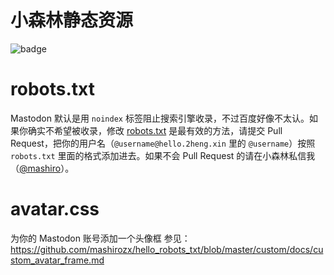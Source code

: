 # 小森林静态资源
![badge](https://action-badges.now.sh/mashirozx/hello_robots_txt)

# robots.txt
Mastodon 默认是用 `noindex` 标签阻止搜索引擎收录，不过百度好像不太认。如果你确实不希望被收录，修改 [robots.txt](https://hello.2heng.xin/robots.txt) 是最有效的方法，请提交 Pull Request，把你的用户名（`@username@hello.2heng.xin` 里的 `@username`）按照 `robots.txt` 里面的格式添加进去。如果不会 Pull Request 的请在小森林私信我（[@mashiro](https://hello.2heng.xin/@mashiro)）。

# avatar.css
为你的 Mastodon 账号添加一个头像框
参见：<https://github.com/mashirozx/hello_robots_txt/blob/master/custom/docs/custom_avatar_frame.md>